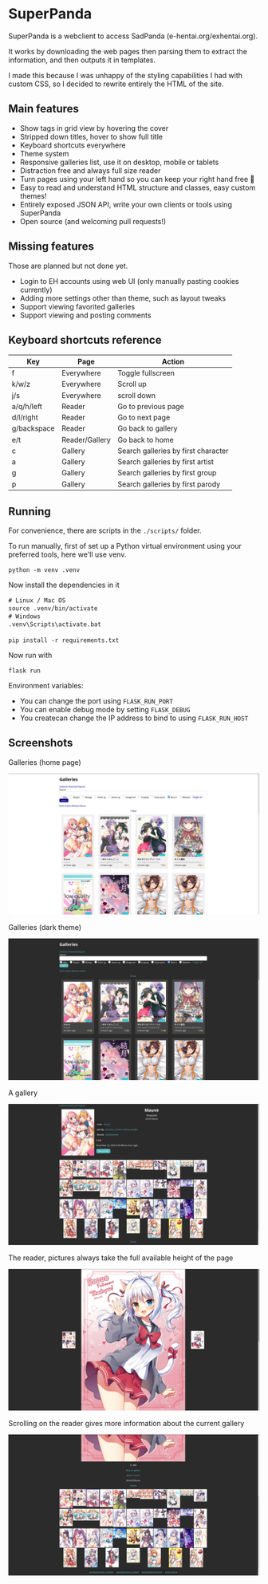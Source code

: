 # SuperPanda

SuperPanda is a webclient to access SadPanda (e-hentai.org/exhentai.org).

It works by downloading the web pages then parsing them to extract the
information, and then outputs it in templates.

I made this because I was unhappy of the styling capabilities I had with custom
CSS, so I decided to rewrite entirely the HTML of the site.

## Main features

- Show tags in grid view by hovering the cover
- Stripped down titles, hover to show full title
- Keyboard shortcuts everywhere
- Theme system
- Responsive galleries list, use it on desktop, mobile or tablets
- Distraction free and always full size reader
- Turn pages using your left hand so you can keep your right hand free :eyes:
- Easy to read and understand HTML structure and classes, easy custom themes!
- Entirely exposed JSON API, write your own clients or tools using SuperPanda
- Open source (and welcoming pull requests!)

## Missing features

Those are planned but not done yet.

- Login to EH accounts using web UI (only manually pasting cookies currently)
- Adding more settings other than theme, such as layout tweaks
- Support viewing favorited galleries
- Support viewing and posting comments

## Keyboard shortcuts reference

Key         | Page           | Action
------------|----------------|-------
f           | Everywhere     | Toggle fullscreen
k/w/z       | Everywhere     | Scroll up
j/s         | Everywhere     | scroll down
a/q/h/left  | Reader         | Go to previous page
d/l/right   | Reader         | Go to next page
g/backspace | Reader         | Go back to gallery
e/t         | Reader/Gallery | Go back to home
c           | Gallery        | Search galleries by first character
a           | Gallery        | Search galleries by first artist
g           | Gallery        | Search galleries by first group
p           | Gallery        | Search galleries by first parody

## Running

For convenience, there are scripts in the `./scripts/` folder.

To run manually, first of set up a Python virtual environment using your
preferred tools, here we'll use venv.
```
python -m venv .venv
```
Now install the dependencies in it
```
# Linux / Mac OS
source .venv/bin/activate
# Windows
.venv\Scripts\activate.bat

pip install -r requirements.txt
```
Now run with
```
flask run
```

Environment variables:
- You can change the port using `FLASK_RUN_PORT`
- You can enable debug mode by setting `FLASK_DEBUG`
- You createcan change the IP address to bind to using `FLASK_RUN_HOST`

## Screenshots

Galleries (home page)

![screenshot](.github/pre-release/galleries-light.jpg)

Galleries (dark theme)

![screenshot](.github/pre-release/galleries.jpg)

A gallery

![screenshot](.github/pre-release/gallery.jpg)

The reader, pictures always take the full available height of the page

![screenshot](.github/pre-release/reader.jpg)

Scrolling on the reader gives more information about the current gallery

![screenshot](.github/pre-release/reader-bottom.jpg)
